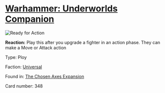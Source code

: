 # [Warhammer: Underworlds Companion](https://guidokessels.github.io/wh-underworlds)

  

![Ready for Action](https://warhammerunderworlds.com/wp-content/uploads/sites/6/2018/02/348_ENG.png)

<b>Reaction:</b> Play this after you upgrade a fighter in an action phase. They can make a Move or Attack action

Type: Ploy

Faction: [Universal](https://guidokessels.github.io/wh-underworlds/factions/universal)

Found in: [The Chosen Axes Expansion](https://guidokessels.github.io/wh-underworlds/locations/the-chosen-axes-expansion)

Card number: 348
